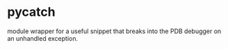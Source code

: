 pycatch
=======

module wrapper for a useful snippet that breaks into the PDB debugger on an unhandled exception.